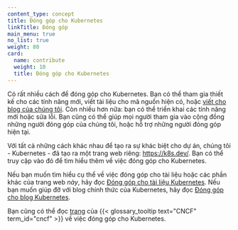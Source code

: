 ```yaml
---
content_type: concept
title: Đóng góp cho Kubernetes
linkTitle: Đóng góp
main_menu: true
no_list: true
weight: 80
card:
  name: contribute
  weight: 10
  title: Đóng góp cho Kubernetes
---
```


<!-- overview -->

Có rất nhiều cách để đóng góp cho Kubernetes. Bạn có thể tham gia thiết kế cho các tính năng mới, viết tài liệu cho mã nguồn hiện có, hoặc [viết cho blog của chúng tôi](/docs/contribute/blog/). Còn nhiều hơn nữa: bạn có thể triển khai các tính năng mới hoặc sửa lỗi. Bạn cũng có thể giúp mọi người tham gia vào cộng đồng những người đóng góp của chúng tôi, hoặc hỗ trợ những người đóng góp hiện tại.

Với tất cả những cách khác nhau để tạo ra sự khác biệt cho dự án, chúng tôi - Kubernetes - đã tạo ra một trang web riêng: https://k8s.dev/. Bạn có thể truy cập vào đó để tìm hiểu thêm về việc đóng góp cho Kubernetes.

Nếu bạn muốn tìm hiểu cụ thể về việc đóng góp cho tài liệu hoặc các phần khác của trang web _này_, hãy đọc [Đóng góp cho tài liệu Kubernetes](/docs/contribute/docs/). Nếu bạn muốn giúp đỡ với blog chính thức của Kubernetes, hãy đọc [Đóng góp cho blog Kubernetes](/docs/contribute/blog/).

Bạn cũng có thể đọc [trang](https://contribute.cncf.io/contributors/projects/#kubernetes) của {{< glossary_tooltip text="CNCF" term_id="cncf" >}} về việc đóng góp cho Kubernetes.
